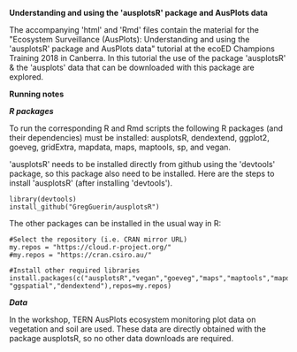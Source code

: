 **Understanding and using the &#39;ausplotsR&#39; package and AusPlots data**

   The accompanying &#39;html&#39; and &#39;Rmd&#39; files contain the material for the &quot;Ecosystem Surveillance (AusPlots): Understanding and using the &#39;ausplotsR&#39; package and AusPlots data&quot; tutorial at the ecoED Champions Training 2018 in Canberra. In this tutorial the use of the package &#39;ausplotsR&#39; &amp; the &#39;ausplots&#39; data that can be downloaded with this package are explored.

**Running notes**

*****R packages*****

   To run the corresponding R and Rmd scripts the following R packages (and their dependencies) must be installed: ausplotsR, dendextend, ggplot2, goeveg, gridExtra, mapdata, maps, maptools, sp, and vegan.

   &#39;ausplotsR&#39; needs to be installed directly from github using the &#39;devtools&#39; package, so this package also need to be installed. Here are the steps to install &#39;ausplotsR&#39; (after installing &#39;devtools&#39;).

    library(devtools)
    install_github("GregGuerin/ausplotsR")

   The other packages can be installed in the usual way in R:

 	#Select the repository (i.e. CRAN mirror URL)
	my.repos = "https://cloud.r-project.org/"
	#my.repos = "https://cran.csiro.au/"
		
    #Install other required libraries
	install.packages(c("ausplotsR","vegan","goeveg","maps","maptools","mapdata","sp","ggplot2","gridExtra", "ggspatial","dendextend"),repos=my.repos)

*****Data*****

   In the workshop, TERN AusPlots ecosystem monitoring plot data on vegetation and soil are used. These data are directly obtained with the package ausplotsR, so no other data downloads are required.
